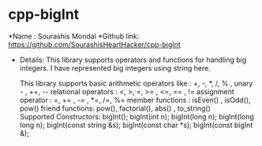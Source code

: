# cpp-bigInt


*Name : Sourashis Mondal
*Github link: https://github.com/SourashisHeartHacker/cpp-bigInt

* Details: 
    This library supports operators and functions for handling big integers. 
    I have represented big integers using string here.

    This library supports basic arithmetic operators like : +, -, *, /, % , unary - , ++, --
                                relational operators : <, >, =, >= , <=, == , != 
                                assignment operator : =, += , -= , *=, /=, %=
                                member functions : isEven() , isOdd(), pow() 
                                friend functions: pow(), factorial(), abs() , to_string()                                
                                Supported Constructors:
                                                        bigInt();
                                                        bigInt(int n);
                                                        bigInt(long n);
                                                        bigInt(long long n);
                                                        bigInt(const string &s);
                                                        bigInt(const char *s);
                                                        bigInt(const bigInt &);                                                    




